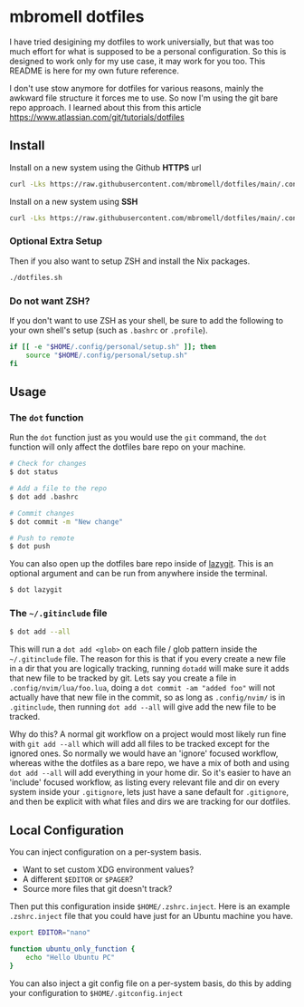# mbromell dotfiles

I have tried desigining my dotfiles to work universially, but that was too much effort for what is supposed to be a personal configuration. So this is designed to work only for my use case, it may work for you too. This README is here for my own future reference.

I don't use stow anymore for dotfiles for various reasons, mainly the awkward file structure it forces me to use. So now I'm using the git bare repo approach. I learned about this from this article https://www.atlassian.com/git/tutorials/dotfiles

## Install

Install on a new system using the Github **HTTPS** url

```bash
curl -Lks https://raw.githubusercontent.com/mbromell/dotfiles/main/.config/personal/install.sh | /bin/bash -s https
```

Install on a new system using **SSH**

```bash
curl -Lks https://raw.githubusercontent.com/mbromell/dotfiles/main/.config/personal/install.sh | /bin/bash
```

### Optional Extra Setup

Then if you also want to setup ZSH and install the Nix packages.

```bash
./dotfiles.sh
```

### Do not want ZSH?

If you don't want to use ZSH as your shell, be sure to add the following to your own shell's setup (such as `.bashrc` or `.profile`).

```bash
if [[ -e "$HOME/.config/personal/setup.sh" ]]; then
    source "$HOME/.config/personal/setup.sh"
fi
```

## Usage

### The `dot` function

Run the `dot` function just as you would use the `git` command, the `dot` function will only affect the dotfiles bare repo on your machine.

```bash
# Check for changes
$ dot status

# Add a file to the repo
$ dot add .bashrc

# Commit changes
$ dot commit -m "New change"

# Push to remote
$ dot push
```

You can also open up the dotfiles bare repo inside of [lazygit](https://github.com/jesseduffield/lazygit). This is an optional argument and can be run from anywhere inside the terminal.

```bash
$ dot lazygit
```

### The `~/.gitinclude` file

```bash
$ dot add --all
```

This will run a `dot add <glob>` on each file / glob pattern inside the `~/.gitinclude` file. The reason for this is that if you every create a new file in a dir that you are logically tracking, running `dotadd` will make sure it adds that new file to be tracked by git. Lets say you create a file in `.config/nvim/lua/foo.lua`, doing a `dot commit -am "added foo"` will not actually have that new file in the commit, so as long as `.config/nvim/` is in `.gitinclude`, then running `dot add --all` will give add the new file to be tracked.

Why do this? A normal git workflow on a project would most likely run fine with `git add --all` which will add all files to be tracked except for the ignored ones. So normally we would have an 'ignore' focused workflow, whereas withe the dotfiles as a bare repo, we have a mix of both and using `dot add --all` will add everything in your home dir. So it's easier to have an 'include' focused workflow, as listing every relevant file and dir on every system inside your `.gitignore`, lets just have a sane default for `.gitignore`, and then be explicit with what files and dirs we are tracking for our dotfiles.

## Local Configuration

You can inject configuration on a per-system basis.

- Want to set custom XDG environment values?
- A different `$EDITOR` or `$PAGER`?
- Source more files that git doesn't track?

Then put this configuration inside `$HOME/.zshrc.inject`. Here is an example `.zshrc.inject` file that you could have just for an Ubuntu machine you have.

```bash
export EDITOR="nano"

function ubuntu_only_function {
    echo "Hello Ubuntu PC"
}
```

You can also inject a git config file on a per-system basis, do this by adding your configuration to `$HOME/.gitconfig.inject`
